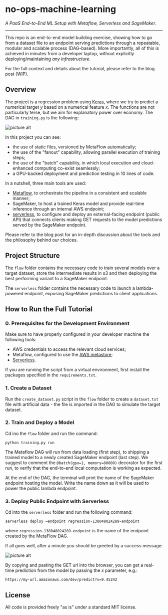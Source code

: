 # no-ops-machine-learning
_A PaaS End-to-End ML Setup with Metaflow, Serverless and SageMaker._

- - - -

This repo is an end-to-end model building exercise, showing how to go from a dataset file to 
an endpoint serving predictions through a repeatable, modular and scalable process (DAG-based). 
More importantly, all of this is achieved in minutes from a developer laptop, without 
explicitly deploying/maintaining *any infrastructure*.

For the full context and details about the tutorial, please refer to the blog post (WIP).

## Overview

The project is a regression problem using [Keras](https://www.tensorflow.org/tutorials/keras/regression), 
where we try to predict a numerical target *y* based on a numerical feature *x*. The functions are not 
particularly terse, but we aim for explanatory power over economy. The DAG in `training.py` is the following:

![picture alt](https://cdn-images-1.medium.com/max/1600/1*QrfmZITVzFTTMcLw-s9M9g.jpeg "Regression DAG")

In this project you can see:

* the use of static files, versioned by MetaFlow automatically;
* the use of the "fanout" capability, allowing parallel execution of training steps;
* the use of the "batch" capability, in which local execution and cloud-enhanced computing co-exist seamlessly;
* a GPU-backed deployment and prediction testing in 10 lines of code.

In a nutshell, three main tools are used:

* [Metaflow](https://metaflow.org/), to orchestrate the pipeline in a consistent and scalable manner;
* SageMaker, to host a trained Keras model and provide real-time inference through an internal AWS endpoint;
* [serverless](https://www.serverless.com/), to configure and deploy an external-facing endpoint (public API) that connects clients 
making GET requests to the model predictions served by the SageMaker endpoint.

Please refer to the blog post for an in-depth discussion about the tools and the philosophy behind
our choices.

## Project Structure

The `flow` folder contains the necessary code to train several models over a target dataset, store the intermediate
results in s3 and then deploying the best performing variant to a SageMaker endpoint.

The `serverless` folder contains the necessary code to launch a lambda-powered endpoint, exposing SageMaker
predictions to client applications.


## How to Run the Full Tutorial

### 0. Prerequisites for the Development Environment

Make sure to have properly configured in your developer machine the following tools:

* AWS credentials to access the relevant cloud services;
* Metaflow, configured to use the [AWS metastore](https://docs.metaflow.org/metaflow-on-aws/metaflow-on-aws);
* [Serverless](https://www.serverless.com/framework/docs/providers/aws/guide/credentials/). 

If you are running the script from a virtual environment, first install 
the packages specified in the `requirements.txt`.

### 1. Create a Dataset

Run the `create_dataset.py` script in the `flow` folder to create a `dataset.txt` file 
with artificial data - the file is imported in the DAG to simulate the 
target dataset.

### 2. Train and Deploy a Model

Cd ino the `flow` folder and run the command: 

`python training.py run`

The Metaflow DAG will run from data loading (first step), to shipping a trained model to a
newly created SageMaker endpoint (last step). 
We suggest to comment the `@batch(gpu=1, memory=80000)` decorator 
for the first run, to verify that the end-to-end local computation is working as expected.

At the end of the DAG, the terminal will print the name of the SageMaker endpoint hosting the
model. Write the name down as it will be used to power the public lambda endpoint.


### 3. Deploy Public Endpoint with Serverless

Cd into the `serverless` folder and run the following command:

`serverless deploy —endpoint regression-138048024289-endpoint`

where `regression-138048024289-endpoint` is the name of the endpoint created by the MetaFlow DAG.

If all goes well, after a minute you should be greeted by a success message:

![picture alt](https://cdn-images-1.medium.com/max/1600/1*U_-c7PrafMlzqKs4Qq6kaw.png "Serverless successful deployment")

By copying and pasting the GET url into the browser, you can get a real-time prediction from 
the model by passing the *x* parameter, e.g.:

`https://my-url.amazonaws.com/dev/predict?x=9.45242`

## License

All code is provided freely "as is" under a standard MIT license.